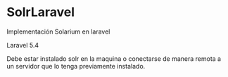 # SolrLaravel
Implementación Solarium en laravel 

Laravel 5.4

Debe estar instalado solr en la maquina o conectarse de manera remota a un servidor que lo tenga previamente instalado.
